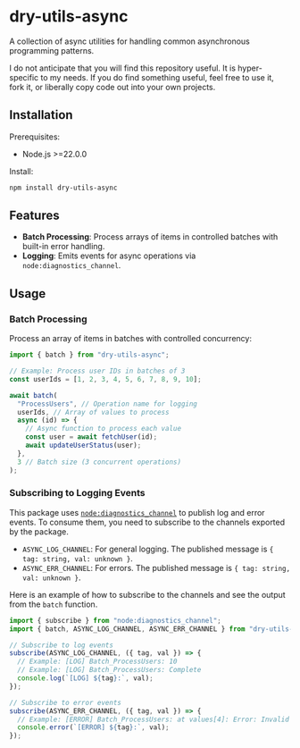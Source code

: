 # dry-utils-async

A collection of async utilities for handling common asynchronous programming patterns.

I do not anticipate that you will find this repository useful. It is hyper-specific to my needs. If you do find something useful, feel free to use it, fork it, or liberally copy code out into your own projects.

## Installation

Prerequisites:

- Node.js >=22.0.0

Install:

```bash
npm install dry-utils-async
```

## Features

- **Batch Processing**: Process arrays of items in controlled batches with built-in error handling.
- **Logging**: Emits events for async operations via `node:diagnostics_channel`.

## Usage

### Batch Processing

Process an array of items in batches with controlled concurrency:

```typescript
import { batch } from "dry-utils-async";

// Example: Process user IDs in batches of 3
const userIds = [1, 2, 3, 4, 5, 6, 7, 8, 9, 10];

await batch(
  "ProcessUsers", // Operation name for logging
  userIds, // Array of values to process
  async (id) => {
    // Async function to process each value
    const user = await fetchUser(id);
    await updateUserStatus(user);
  },
  3 // Batch size (3 concurrent operations)
);
```

### Subscribing to Logging Events

This package uses [`node:diagnostics_channel`](https://nodejs.org/api/diagnostics_channel.html) to publish log and error events. To consume them, you need to subscribe to the channels exported by the package.

- `ASYNC_LOG_CHANNEL`: For general logging. The published message is `{ tag: string, val: unknown }`.
- `ASYNC_ERR_CHANNEL`: For errors. The published message is `{ tag: string, val: unknown }`.

Here is an example of how to subscribe to the channels and see the output from the `batch` function.

```typescript
import { subscribe } from "node:diagnostics_channel";
import { batch, ASYNC_LOG_CHANNEL, ASYNC_ERR_CHANNEL } from "dry-utils-async";

// Subscribe to log events
subscribe(ASYNC_LOG_CHANNEL, ({ tag, val }) => {
  // Example: [LOG] Batch_ProcessUsers: 10
  // Example: [LOG] Batch_ProcessUsers: Complete
  console.log(`[LOG] ${tag}:`, val);
});

// Subscribe to error events
subscribe(ASYNC_ERR_CHANNEL, ({ tag, val }) => {
  // Example: [ERROR] Batch_ProcessUsers: at values[4]: Error: Invalid ID: -5
  console.error(`[ERROR] ${tag}:`, val);
});
```
